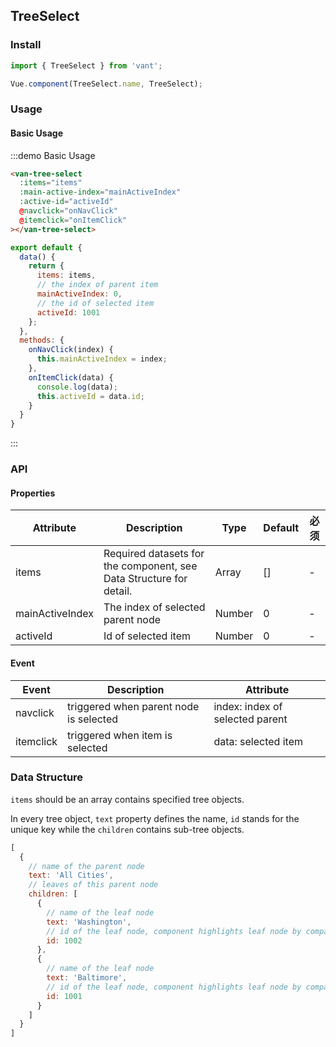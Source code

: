 <script>

export default {
  data() {
    return {
      items: [{
        text: 'All Cities',
        children: [{
          text: 'Hang Zhou',
          id: 1001
        }, {
          text: 'Wen Zhou',
          id: 1002
        }, {
          text: 'Hai Nan',
          id: 1100
        }, {
          text: 'Ning Bo',
          id: 1003
        }, {
          text: 'Yi Wu',
          id: 1004
        }, {
          text: 'Wu Xi',
          id: 1011
        }, {
          text: 'Chang Zhou',
          id: 1012
        }, {
          text: 'Da Lian',
          id: 1031
        }, {
          text: 'Zhu Ji',
          id: 1005
        }]
      }, {
        text: 'Zhe Jiang',
        children: [{
          text: 'Hang Zhou',
          id: 1001
        }, {
          text: 'Wen Zhou',
          id: 1002
        }, {
          text: 'Ning Bo',
          id: 1003
        }, {
          text: 'Yi Wu',
          id: 1004
        }]
      }, {
        text: 'Jiang Su',
        children: [{
          text: 'Wu Xi',
          id: 1011
        }, {
          text: 'Chang Zhou',
          id: 1012
        }]
      }],
      mainActiveIndex: 0,
      activeId: 1001
    };
  },
  methods: {
    onNavClick(index) {
      this.mainActiveIndex = index;
    },
    onItemClick(data) {
      console.log(data);
      this.activeId = data.id;
    }
  }
}
</script>

## TreeSelect

### Install
``` javascript
import { TreeSelect } from 'vant';

Vue.component(TreeSelect.name, TreeSelect);
```

### Usage

#### Basic Usage

:::demo Basic Usage
```html
<van-tree-select
  :items="items"
  :main-active-index="mainActiveIndex"
  :active-id="activeId"
  @navclick="onNavClick"
  @itemclick="onItemClick"
></van-tree-select>
```

```javascript
export default {
  data() {
    return {
      items: items,
      // the index of parent item
      mainActiveIndex: 0,
      // the id of selected item
      activeId: 1001
    };
  },
  methods: {
    onNavClick(index) {
      this.mainActiveIndex = index;
    },
    onItemClick(data) {
      console.log(data);
      this.activeId = data.id;
    }
  }
}
```
:::

### API

#### Properties

| Attribute | Description | Type | Default | 必须 |
|-----------|-----------|-----------|-------------|-------------|
| items | Required datasets for the component, see Data Structure for detail. |  Array | [] | - |
| mainActiveIndex | The index of selected parent node |  Number | 0 | - |
| activeId | Id of selected item |  Number | 0 | - |

#### Event
| Event | Description | Attribute |
|-----------|-----------|-----------|
| navclick | triggered when parent node is selected |  index: index of selected parent |
| itemclick | triggered when item is selected | data: selected item |

### Data Structure
`items` should be an array contains specified tree objects.

In every tree object, `text` property defines the name, `id` stands for the unique key while the `children` contains sub-tree objects.

```javascript
[
  {
    // name of the parent node
    text: 'All Cities',
    // leaves of this parent node
    children: [
      {
        // name of the leaf node
        text: 'Washington',
        // id of the leaf node, component highlights leaf node by comparing the activeId with this.
        id: 1002
      },
      {
        // name of the leaf node
        text: 'Baltimore',
        // id of the leaf node, component highlights leaf node by comparing the activeId with this.
        id: 1001
      }
    ]
  }
]
```
